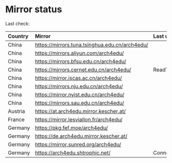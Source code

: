 <script src="./time.js"></script>
# Mirror status
Last check: <script type="text/javascript">localize(1753259851.9678595);</script>

|Country|Mirror|Last update|
|:------|:-----|:----------|
|China|https://mirrors.tuna.tsinghua.edu.cn/arch4edu/|<script type="text/javascript">localize(1753253682);</script>|
|China|https://mirrors.aliyun.com/arch4edu/|<script type="text/javascript">localize(1753210186);</script>|
|China|https://mirrors.bfsu.edu.cn/arch4edu/|<script type="text/javascript">localize(1753210186);</script>|
|China|https://mirrors.cernet.edu.cn/arch4edu/|ReadTimeout|
|China|https://mirror.iscas.ac.cn/arch4edu/|<script type="text/javascript">localize(1753210186);</script>|
|China|https://mirrors.nju.edu.cn/arch4edu/|<script type="text/javascript">localize(1753210186);</script>|
|China|https://mirror.nyist.edu.cn/arch4edu/|<script type="text/javascript">localize(1753210186);</script>|
|China|https://mirrors.sau.edu.cn/arch4edu/|<script type="text/javascript">localize(1752994001);</script>|
|Austria|https://at.arch4edu.mirror.kescher.at/|<script type="text/javascript">localize(1753210186);</script>|
|France|https://mirror.lesviallon.fr/arch4edu/|<script type="text/javascript">localize(1753210186);</script>|
|Germany|https://pkg.fef.moe/arch4edu/|<script type="text/javascript">localize(1753210186);</script>|
|Germany|https://de.arch4edu.mirror.kescher.at/|<script type="text/javascript">localize(1753210186);</script>|
|Germany|https://mirror.sunred.org/arch4edu/|<script type="text/javascript">localize(1753210186);</script>|
|Germany|https://arch4edu.shtrophic.net/|ConnectionError|

<script src="./tablefilter/tablefilter.js"></script>
<script src="./table.js"></script>
